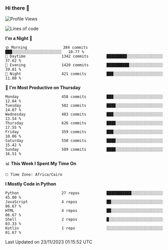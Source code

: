 ### Hi there 👋

<!--
**AMR-KELEG/AMR-KELEG** is a ✨ _special_ ✨ repository because its `README.md` (this file) appears on your GitHub profile.

Here are some ideas to get you started:

- 🔭 I’m currently working on ...
- 🌱 I’m currently learning ...
- 👯 I’m looking to collaborate on ...
- 🤔 I’m looking for help with ...
- 💬 Ask me about ...
- 📫 How to reach me: ...
- 😄 Pronouns: ...
- ⚡ Fun fact: ...
-->

<!--START_SECTION:waka-->
![Profile Views](http://img.shields.io/badge/Profile%20Views-0-blue)

![Lines of code](https://img.shields.io/badge/From%20Hello%20World%20I%27ve%20Written-20.7%20million%20lines%20of%20code-blue)

**I'm a Night 🦉** 

```text
🌞 Morning                384 commits         ███░░░░░░░░░░░░░░░░░░░░░░   10.77 % 
🌆 Daytime                1342 commits        █████████░░░░░░░░░░░░░░░░   37.62 % 
🌃 Evening                1420 commits        ██████████░░░░░░░░░░░░░░░   39.81 % 
🌙 Night                  421 commits         ███░░░░░░░░░░░░░░░░░░░░░░   11.80 % 
```
📅 **I'm Most Productive on Thursday** 

```text
Monday                   458 commits         ███░░░░░░░░░░░░░░░░░░░░░░   12.84 % 
Tuesday                  502 commits         ████░░░░░░░░░░░░░░░░░░░░░   14.07 % 
Wednesday                483 commits         ███░░░░░░░░░░░░░░░░░░░░░░   13.54 % 
Thursday                 626 commits         ████░░░░░░░░░░░░░░░░░░░░░   17.55 % 
Friday                   359 commits         ███░░░░░░░░░░░░░░░░░░░░░░   10.06 % 
Saturday                 550 commits         ████░░░░░░░░░░░░░░░░░░░░░   15.42 % 
Sunday                   589 commits         ████░░░░░░░░░░░░░░░░░░░░░   16.51 % 
```


📊 **This Week I Spent My Time On** 

```text
🕑︎ Time Zone: Africa/Cairo
```

**I Mostly Code in Python** 

```text
Python                   27 repos            ███████████░░░░░░░░░░░░░░   45.00 % 
JavaScript               4 repos             ██░░░░░░░░░░░░░░░░░░░░░░░   06.67 % 
HTML                     4 repos             ██░░░░░░░░░░░░░░░░░░░░░░░   06.67 % 
Shell                    2 repos             █░░░░░░░░░░░░░░░░░░░░░░░░   03.33 % 
Kotlin                   1 repo              ░░░░░░░░░░░░░░░░░░░░░░░░░   01.67 % 
```




 Last Updated on 23/11/2023 01:15:52 UTC
<!--END_SECTION:waka-->
